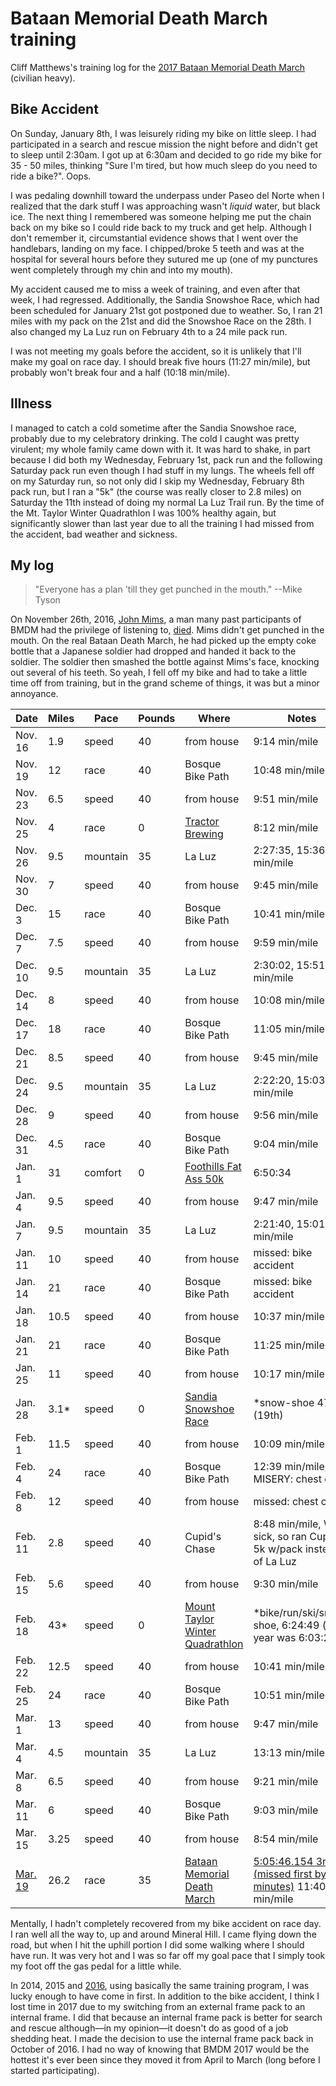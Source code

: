 # Bataan Memorial Death March training

Cliff Matthews's training log for the [2017 Bataan
Memorial Death March](http://bataanmarch.com) (civilian heavy).

## Bike Accident

On Sunday, January 8th, I was leisurely riding my bike on little sleep.
I had participated in a search and rescue mission the night before and
didn't get to sleep until 2:30am.  I got up at 6:30am and decided to go
ride my bike for 35 - 50 miles, thinking "Sure I'm tired, but how much
sleep do you need to ride a bike?".  Oops.

I was pedaling downhill toward the underpass under Paseo del Norte when
I realized that the dark stuff I was approaching wasn't _liquid_ water,
but black ice.  The next thing I remembered was someone helping me put
the chain back on my bike so I could ride back to my truck and get help.
Although I don't remember it, circumstantial evidence shows that I went
over the handlebars, landing on my face.  I chipped/broke 5 teeth and
was at the hospital for several hours before they sutured me up (one of my
punctures went completely through my chin and into my mouth).

My accident caused me to miss a week of training, and even after that
week, I had regressed.  Additionally, the Sandia Snowshoe
Race, which had been scheduled for January 21st got postponed due to weather.
So, I ran 21 miles with my pack on the 21st and did the Snowshoe Race
on the 28th.  I also changed my La Luz run on February 4th to a 24
mile pack run.

I was not meeting my goals before the accident, so it is unlikely that
I'll make my goal on race day.  I should break five hours (11:27
min/mile), but probably won't break four and a half (10:18 min/mile).


## Illness

I managed to catch a cold sometime after the Sandia Snowshoe race,
probably due to my celebratory drinking.  The cold I caught was pretty
virulent; my whole family came down with it.  It was
hard to shake, in part because I did both my Wednesday, February 1st,
pack run and the following Saturday pack run even though I had stuff
in my lungs.  The wheels fell off on my Saturday run, so not only did
I skip my Wednesday, February 8th pack run, but I ran a "5k" (the
course was really closer to 2.8 miles) on Saturday the 11th instead
of doing my normal La Luz Trail run.  By the time of the Mt. Taylor
Winter Quadrathlon I was 100% healthy again, but significantly slower
than last year due to all the training I had missed from the accident,
bad weather and sickness.

## My log

> "Everyone has a plan 'till they get punched in the mouth."
> --Mike Tyson

On November 26th, 2016, [John
Mims](https://www.af.mil/News/Article/109278/bataan-survivor-helps-celebrate-memorial-walk/),
a man many past participants of BMDM had the privilege of listening to,
[died](http://www.thepilot.com/news/hardship-cruelty-didn-t-blacken-john-mims-heart/article_02d8ab40-b56e-11e6-931e-87ffe1798689.html). Mims
didn't get punched in the mouth. On the real Bataan Death March, he
had picked up the empty coke bottle that a Japanese soldier had
dropped and handed it back to the soldier.  The soldier then smashed
the bottle against Mims's face, knocking out several of his teeth.  So
yeah, I fell off my bike and had to take a little time off from
training, but in the grand scheme of things, it was but a minor
annoyance.


|Date|Miles|Pace|Pounds|Where|Notes|
|----|-----|----|------|-----|-----|
|Nov. 16|1.9|speed|40|from house|9:14 min/mile|
|Nov. 19|12|race|40|Bosque Bike Path|10:48 min/mile|
|Nov. 23|6.5|speed|40|from house|9:51 min/mile|
|Nov. 25|4|race|0|[Tractor Brewing](https://www.webscorer.com/racedetails?raceid=90484)|8:12 min/mile|
|Nov. 26|9.5|mountain|35|La Luz|2:27:35, 15:36 min/mile|
|Nov. 30|7|speed|40|from house|9:45 min/mile|
|Dec. 3|15|race|40|Bosque Bike Path|10:41 min/mile|
|Dec. 7|7.5|speed|40|from house|9:59 min/mile|
|Dec. 10|9.5|mountain|35|La Luz|2:30:02, 15:51 min/mile|
|Dec. 14|8|speed|40|from house|10:08 min/mile|
|Dec. 17|18|race|40|Bosque Bike Path|11:05 min/mile|
|Dec. 21|8.5|speed|40|from house|9:45 min/mile|
|Dec. 24|9.5|mountain|35|La Luz|2:22:20, 15:03 min/mile|
|Dec. 28|9|speed|40|from house|9:56 min/mile|
|Dec. 31|4.5|race|40|Bosque Bike Path|9:04 min/mile|
|Jan. 1|31|comfort|0|[Foothills Fat Ass 50k](https://newmexicofa50k.wordpress.com/foothills-50k/)|6:50:34|
|Jan. 4|9.5|speed|40|from house|9:47 min/mile|
|Jan. 7|9.5|mountain|35|La Luz|2:21:40, 15:01 min/mile|
|Jan. 11|10|speed|40|from house|missed: bike accident|
|Jan. 14|21|race|40|Bosque Bike Path|missed: bike accident|
|Jan. 18|10.5|speed|40|from house|10:37 min/mile|
|Jan. 21|21|race|40|Bosque Bike Path|11:25 min/mile|
|Jan. 25|11|speed|40|from house|10:17 min/mile|
|Jan. 28|3.1*|speed|0|[Sandia Snowshoe Race](http://www.sandiasnowshoe.com)|*snow-shoe 47:50 (19th)|
|Feb. 1|11.5|speed|40|from house|10:09 min/mile|
|Feb. 4|24|race|40|Bosque Bike Path|12:39 min/mile, MISERY: chest cold|
|Feb. 8|12|speed|40|from house|missed: chest cold|
|Feb. 11|2.8|speed|40|Cupid's Chase|8:48 min/mile, Was sick, so ran Cupid's 5k w/pack instead of La Luz|
|Feb. 15|5.6|speed|40|from house|9:30 min/mile|
|Feb. 18|43*|speed|0|[Mount Taylor Winter Quadrathlon](http://www.mttaylorquad.org)|*bike/run/ski/snow-shoe, 6:24:49 (last year was 6:03:28)|
|Feb. 22|12.5|speed|40|from house|10:41 min/mile|
|Feb. 25|24|race|40|Bosque Bike Path|10:51 min/mile|
|Mar. 1|13|speed|40|from house|9:47 min/mile|
|Mar. 4|4.5|mountain|35|La Luz|13:13 min/mile|
|Mar. 8|6.5|speed|40|from house|9:21 min/mile|
|Mar. 11|6|speed|40|Bosque Bike Path|9:03 min/mile|
|Mar. 15|3.25|speed|40|from house|8:54 min/mile|
|[Mar. 19](https://www.strava.com/activities/8758200962)|26.2|race|35|[Bataan Memorial Death March](http://bataanmarch.com/register/civilian-individual/)|[5:05:46.154 3rd (missed first by two minutes)](http://www.itsyourrace.com/Results/6574/2017/40955/3994) 11:40 min/mile|

Mentally, I hadn't completely recovered from my bike accident on race
day. I ran well all the way to, up and around Mineral Hill.  I came
flying down the road, but when I hit the uphill portion I did some
walking where I should have run.  It was very hot and I was so far off
my goal pace that I simply took my foot off the gas pedal for a little
while.

In 2014, 2015 and
[2016](http://www.itsyourrace.com/Results/6574/2016/35464/1524), using
basically the same training program, I was lucky enough to have come
in first.  In addition to the bike accident, I think I lost time in 2017
due to my switching from an external frame pack to an internal frame.  I
did that because an internal frame pack is better for search and rescue
although&mdash;in my opinion&mdash;it doesn't do as good of a job shedding
heat.  I made the decision to use the internal frame pack back in October
of 2016.  I had no way of knowing that BMDM 2017 would be the hottest it's
ever been since they moved it from April to March (long before I started
participating).
